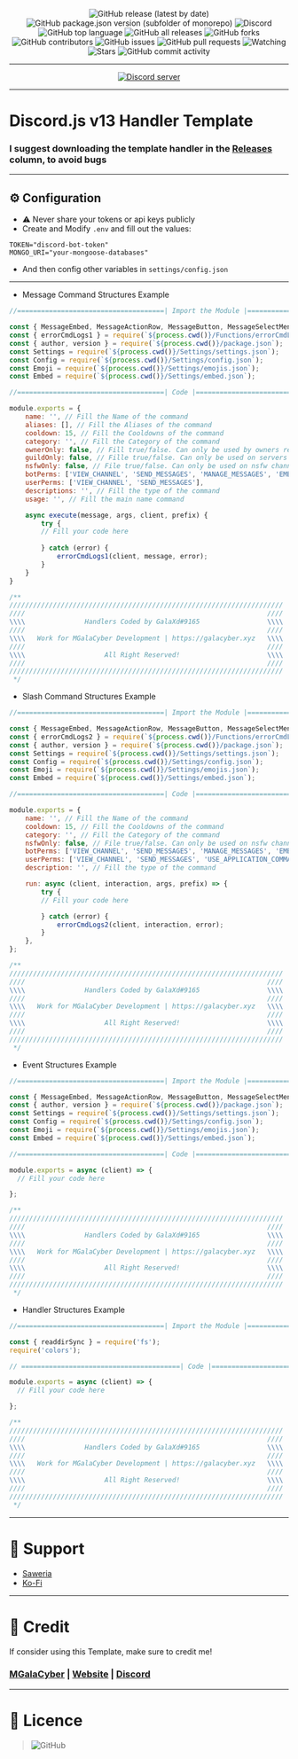 <div align="center">
  
<!--   <img src="https://cdn.discordapp.com/attachments/893068961116225567/943053270375608360/FB_IMG_1642503622583.jpg" width="75%"></img>  -->
  
  ![GitHub release (latest by date)](https://img.shields.io/github/v/release/MGalaCyber/Discord.js-v13-Handler-Template?style=for-the-badge)
  ![GitHub package.json version (subfolder of monorepo)](https://img.shields.io/github/package-json/v/MGalaCyber/Discord.js-v13-Handler-Template?style=for-the-badge)
  ![Discord](https://img.shields.io/discord/826406117658853417?logo=discord&style=for-the-badge)
  ![GitHub top language](https://img.shields.io/github/languages/top/MGalaCyber/Discord.js-v13-Handler-Template?logo=javascript&style=for-the-badge)
  ![GitHub all releases](https://img.shields.io/github/downloads/MGalaCyber/Discord.js-v13-Handler-Template/total?style=for-the-badge)
  ![GitHub forks](https://img.shields.io/github/forks/MGalaCyber/Discord.js-v13-Handler-Template?logo=github&style=for-the-badge)
  ![GitHub contributors](https://img.shields.io/github/contributors/MGalaCyber/Discord.js-v13-Handler-Template?logo=github&style=for-the-badge)
  ![GitHub issues](https://img.shields.io/github/issues/MGalaCyber/Discord.js-v13-Handler-Template?logo=github&style=for-the-badge)
  ![GitHub pull requests](https://img.shields.io/github/issues-pr/MGalaCyber/Discord.js-v13-Handler-Template?logo=github&style=for-the-badge)
  ![Watching](https://img.shields.io/github/watchers/MGalaCyber/Discord.js-v13-Handler-Template?style=for-the-badge)
  ![Stars](https://img.shields.io/github/stars/MGalaCyber/Discord.js-v13-Handler-Template?style=for-the-badge)
  ![GitHub commit activity](https://img.shields.io/github/commit-activity/m/MGalaCyber/Discord.js-v13-Handler-Template?style=for-the-badge)
  
</div>

---------
<p align="center">
  <a href="https://discord.gg/VzGNhtmmfB"><img src="https://discordapp.com/api/guilds/826406117658853417/widget.png?style=banner2" alt="Discord server"></a>
</p>

---------
# Discord.js v13 Handler Template
### I suggest downloading the template handler in the [Releases](https://github.com/MGalaCyber/Discord.js-v13-Handler-Template/releases) column, to avoid bugs

---------
## ⚙ Configuration
- ⚠ Never share your tokens or api keys publicly
- Create and Modify `.env` and fill out the values:
```env
TOKEN="discord-bot-token"
MONGO_URI="your-mongoose-databases"
```
- And then config other variables in `settings/config.json`

---------

- Message Command Structures Example
```js
//=====================================| Import the Module |=====================================\\

const { MessageEmbed, MessageActionRow, MessageButton, MessageSelectMenu, MessageAttachment } = require('discord.js');
const { errorCmdLogs1 } = require(`${process.cwd()}/Functions/errorCmdLogs.js`);
const { author, version } = require(`${process.cwd()}/package.json`);
const Settings = require(`${process.cwd()}/Settings/settings.json`);
const Config = require(`${process.cwd()}/Settings/config.json`);
const Emoji = require(`${process.cwd()}/Settings/emojis.json`);
const Embed = require(`${process.cwd()}/Settings/embed.json`);

//=====================================| Code |=====================================\\

module.exports = {
    name: '', // Fill the Name of the command
    aliases: [], // Fill the Aliases of the command
    cooldown: 15, // Fill the Cooldowns of the command
    category: '', // Fill the Category of the command
    ownerOnly: false, // Fill true/false. Can only be used by owners registered with bots who can use this command
    guildOnly: false, // Fille true/false. Can only be used on servers registered by bots that can use this command
    nsfwOnly: false, // File true/false. Can only be used on nsfw channels that can use this command
    botPerms: ['VIEW_CHANNEL', 'SEND_MESSAGES', 'MANAGE_MESSAGES', 'EMBED_LINKS', 'ATTACH_FILES', 'READ_MESSAGE_HISTORY', 'MENTION_EVERYONE', 'USE_EXTERNAL_EMOJIS', 'USE_EXTERNAL_STICKERS', 'SEND_MESSAGES_IN_THREADS'],
    userPerms: ['VIEW_CHANNEL', 'SEND_MESSAGES'],
    descriptions: '', // Fill the type of the command
    usage: '', // Fill the main name command

    async execute(message, args, client, prefix) {
        try {
        // Fill your code here
        
        } catch (error) {
            errorCmdLogs1(client, message, error);
        }
    }
}

/**
/////////////////////////////////////////////////////////////////////
////                                                             ////
\\\\               Handlers Coded by GalaXd#9165                 \\\\
////                                                             ////
\\\\   Work for MGalaCyber Development | https://galacyber.xyz   \\\\
////                                                             ////
\\\\                    All Right Reserved!                      \\\\
////                                                             ////
/////////////////////////////////////////////////////////////////////
 */
```
- Slash Command Structures Example
```js
//=====================================| Import the Module |=====================================\

const { MessageEmbed, MessageActionRow, MessageButton, MessageSelectMenu, MessageAttachment } = require('discord.js');
const { errorCmdLogs2 } = require(`${process.cwd()}/Functions/errorCmdLogs.js`);
const { author, version } = require(`${process.cwd()}/package.json`);
const Settings = require(`${process.cwd()}/Settings/settings.json`);
const Config = require(`${process.cwd()}/Settings/config.json`);
const Emoji = require(`${process.cwd()}/Settings/emojis.json`);
const Embed = require(`${process.cwd()}/Settings/embed.json`);

//=====================================| Code |=====================================\

module.exports = {
    name: '', // Fill the Name of the command
    cooldown: 15, // Fill the Cooldowns of the command
    category: '', // Fill the Category of the command
    nsfwOnly: false, // File true/false. Can only be used on nsfw channels that can use this command
    botPerms: ['VIEW_CHANNEL', 'SEND_MESSAGES', 'MANAGE_MESSAGES', 'EMBED_LINKS', 'ATTACH_FILES', 'READ_MESSAGE_HISTORY', 'MENTION_EVERYONE', 'USE_EXTERNAL_EMOJIS', 'USE_APPLICATION_COMMAND', 'USE_EXTERNAL_STICKERS', 'SEND_MESSAGES_IN_THREADS'],
    userPerms: ['VIEW_CHANNEL', 'SEND_MESSAGES', 'USE_APPLICATION_COMMAND'],
    description: '', // Fill the type of the command

    run: async (client, interaction, args, prefix) => {
        try {
        // Fill your code here

        } catch (error) {
            errorCmdLogs2(client, interaction, error);
        }
    },
};

/**
/////////////////////////////////////////////////////////////////////
////                                                             ////
\\\\               Handlers Coded by GalaXd#9165                 \\\\
////                                                             ////
\\\\   Work for MGalaCyber Development | https://galacyber.xyz   \\\\
////                                                             ////
\\\\                    All Right Reserved!                      \\\\
////                                                             ////
/////////////////////////////////////////////////////////////////////
 */
```
- Event Structures Example
```js
//=====================================| Import the Module |=====================================\\

const { MessageEmbed, MessageActionRow, MessageButton, MessageSelectMenu, MessageAttachment } = require('discord.js');
const { author, version } = require(`${process.cwd()}/package.json`);
const Settings = require(`${process.cwd()}/Settings/settings.json`);
const Config = require(`${process.cwd()}/Settings/config.json`);
const Emoji = require(`${process.cwd()}/Settings/emojis.json`);
const Embed = require(`${process.cwd()}/Settings/embed.json`);

//=====================================| Code |=====================================\\

module.exports = async (client) => {
  // Fill your code here

};

/**
/////////////////////////////////////////////////////////////////////
////                                                             ////
\\\\               Handlers Coded by GalaXd#9165                 \\\\
////                                                             ////
\\\\   Work for MGalaCyber Development | https://galacyber.xyz   \\\\
////                                                             ////
\\\\                    All Right Reserved!                      \\\\
////                                                             ////
/////////////////////////////////////////////////////////////////////
 */
```
- Handler Structures Example
```js
//=====================================| Import the Module |=====================================\\

const { readdirSync } = require('fs');
require('colors');

// ========================================| Code |======================================= \\

module.exports = async (client) => {
  // Fill your code here

};

/**
/////////////////////////////////////////////////////////////////////
////                                                             ////
\\\\               Handlers Coded by GalaXd#9165                 \\\\
////                                                             ////
\\\\   Work for MGalaCyber Development | https://galacyber.xyz   \\\\
////                                                             ////
\\\\                    All Right Reserved!                      \\\\
////                                                             ////
/////////////////////////////////////////////////////////////////////
 */
```

---------
# 💖 Support
- [Saweria](https://saweria.co/Galaxy1274)
- [Ko-Fi](https://ko-fi.com/MGalaCyber1274)

---------
# 💝 Credit
If consider using this Template, make sure to credit me!
### [MGalaCyber](https://github.com/MGalaCyber) | [Website](https://galacyber.vercel.app) | [Discord](https://discord.gg/2UshYsFfCP)

---------
# 📜 Licence
> ![GitHub](https://img.shields.io/github/license/MGalaCyber/Discord.js-v13-Handler-Template?style=for-the-badge)
